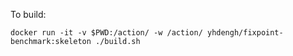 To build:
```
docker run -it -v $PWD:/action/ -w /action/ yhdengh/fixpoint-benchmark:skeleton ./build.sh
```
